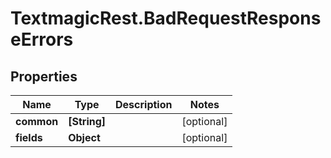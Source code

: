 # TextmagicRest.BadRequestResponseErrors

## Properties
Name | Type | Description | Notes
------------ | ------------- | ------------- | -------------
**common** | **[String]** |  | [optional] 
**fields** | **Object** |  | [optional] 


